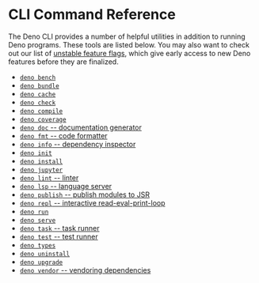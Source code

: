 # CLI Command Reference

The Deno CLI provides a number of helpful utilities in addition to running Deno
programs. These tools are listed below. You may also want to check out our list
of [unstable feature flags](./unstable_flags.md), which give early access to new
Deno features before they are finalized.

- [`deno bench`](./benchmarker.md)
- [`deno bundle`](./bundler.md)
- [`deno cache`](./cache.md)
- [`deno check`](./check.md)
- [`deno compile`](./compiler.md)
- [`deno coverage`](./coverage.md)
- [`deno doc` -- documentation generator](./documentation_generator.md)
- [`deno fmt` -- code formatter](./formatter.md)
- [`deno info` -- dependency inspector](./dependency_inspector.md)
- [`deno init`](./init.md)
- [`deno install`](./script_installer.md)
- [`deno jupyter`](./jupyter.md)
- [`deno lint` -- linter](./linter.md)
- [`deno lsp` -- language server](./lsp.md)
- [`deno publish` -- publish modules to JSR](./publish.md)
- [`deno repl` -- interactive read-eval-print-loop](./repl.md)
- [`deno run`](./run.md)
- [`deno serve`](./serve.md)
- [`deno task` -- task runner](./task_runner.md)
- [`deno test` -- test runner](../basics/testing/index.md)
- [`deno types`](./types.md)
- [`deno uninstall`](./uninstall.md)
- [`deno upgrade`](./upgrade.md)
- [`deno vendor` -- vendoring dependencies](./vendor.md)
